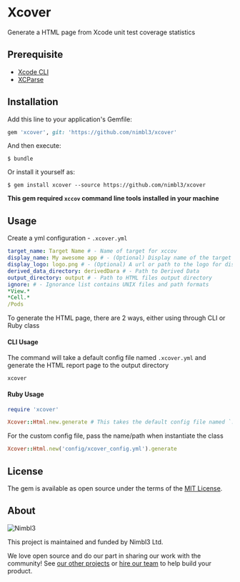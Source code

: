 # Xcover

Generate a HTML page from Xcode unit test coverage statistics

## Prerequisite
- [Xcode CLI](https://developer.apple.com/xcode/)
- [XCParse](https://github.com/ChargePoint/xcparse)

## Installation

Add this line to your application's Gemfile:

```ruby
gem 'xcover', git: 'https://github.com/nimbl3/xcover'
```

And then execute:

    $ bundle

Or install it yourself as:

    $ gem install xcover --source https://github.com/nimbl3/xcover
    
**This gem required `xccov` command line tools installed in your machine**

## Usage

Create a yml configuration - `.xcover.yml`

```yaml
target_name: Target Name # - Name of target for xccov
display_name: My awesome app # - (Optional) Display name of the target on the report
display_logo: logo.png # - (Optional) A url or path to the logo for displaying on the report
derived_data_directory: derivedDara # - Path to Derived Data
output_directory: output # - Path to HTML files output directory
ignore: # - Ignorance list contains UNIX files and path formats
*View.*
*Cell.*
/Pods
```

To generate the HTML page, there are 2 ways, either using through CLI or Ruby class

#### CLI Usage

The command will take a default config file named `.xcover.yml` and generate the HTML report page to the output directory

```
xcover
```

#### Ruby Usage

```ruby
require 'xcover'

Xcover::Html.new.generate # This takes the default config file named `.xcover.yml`
```

For the custom config file, pass the name/path when instantiate the class

```ruby
Xcover::Html.new('config/xcover_config.yml').generate
```

## License

The gem is available as open source under the terms of the [MIT License](http://opensource.org/licenses/MIT).

## About

![Nimbl3](https://dtvm7z6brak4y.cloudfront.net/logo/logo-repo-readme.jpg)

This project is maintained and funded by Nimbl3 Ltd.

We love open source and do our part in sharing our work with the community!
See [our other projects][community] or [hire our team][hire] to help build your product.

[community]: https://github.com/nimbl3
[hire]: https://nimbl3.com/
